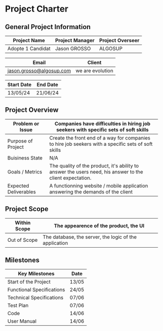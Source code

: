 # Project Charter

## General Project Information

| Project Name | Project Manager | Project Overseer |
| --- | --- | --- |
| Adopte 1 Candidat | Jason GROSSO | ALGOSUP |

| Email | Client |
| --- | --- |
| jason.grosso@algosup.com | we are evolution |

| Start Date | End Date |
| --- | --- |
| 13/05/24 | 21/06/24 |

## Project Overview

| Problem or Issue | Companies have difficulties in hiring job seekers with specific sets of soft skills |
| --- | --- |
| Purpose of Project | Create the front end of a way for companies to hire job seekers with a specific sets of soft skills |
| Buisiness State | N/A |
| Goals / Metrics | The quality of the product, it's ability to answer the users need, his answer to the client expectation. |
| Expected Deliverables | A functionning website / mobile application answering the demands of the client |

## Project Scope

| Within Scope | The appearence of the product, the UI |
| --- | --- |
| Out of Scope | The database, the server, the logic of the application |

## Milestones

| Key Milestones | Date |
| --- | --- |
| Start of the Project | 13/05 |
| Functional Specifications | 24/05 |
| Technical Specifications  | 07/06 |
| Test Plan | 07/06 |
| Code | 14/06 |
| User Manual | 14/06 |